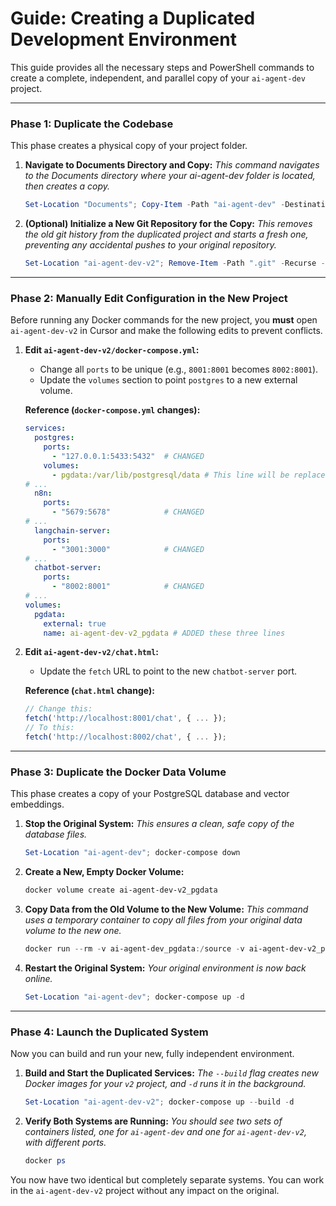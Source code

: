 # Guide: Creating a Duplicated Development Environment

This guide provides all the necessary steps and PowerShell commands to create a complete, independent, and parallel copy of your `ai-agent-dev` project.

---

### **Phase 1: Duplicate the Codebase**

This phase creates a physical copy of your project folder.

1.  **Navigate to Documents Directory and Copy:**
    *This command navigates to the Documents directory where your ai-agent-dev folder is located, then creates a copy.*

    ```powershell
    Set-Location "Documents"; Copy-Item -Path "ai-agent-dev" -Destination "ai-agent-dev-v2" -Recurse
    ```

2.  **(Optional) Initialize a New Git Repository for the Copy:**
    *This removes the old git history from the duplicated project and starts a fresh one, preventing any accidental pushes to your original repository.*

    ```powershell
    Set-Location "ai-agent-dev-v2"; Remove-Item -Path ".git" -Recurse -Force -ErrorAction SilentlyContinue; git init; git add .; git commit -m "Initial commit for duplicated project"
    ```

---

### **Phase 2: Manually Edit Configuration in the New Project**

Before running any Docker commands for the new project, you **must** open `ai-agent-dev-v2` in Cursor and make the following edits to prevent conflicts.

1.  **Edit `ai-agent-dev-v2/docker-compose.yml`:**
    *   Change all `ports` to be unique (e.g., `8001:8001` becomes `8002:8001`).
    *   Update the `volumes` section to point `postgres` to a new external volume.

    **Reference (`docker-compose.yml` changes):**
    ```yaml
    services:
      postgres:
        ports:
          - "127.0.0.1:5433:5432"  # CHANGED
        volumes:
          - pgdata:/var/lib/postgresql/data # This line will be replaced
    # ...
      n8n:
        ports:
          - "5679:5678"            # CHANGED
    # ...
      langchain-server:
        ports:
          - "3001:3000"            # CHANGED
    # ...
      chatbot-server:
        ports:
          - "8002:8001"            # CHANGED
    # ...
    volumes:
      pgdata:
        external: true
        name: ai-agent-dev-v2_pgdata # ADDED these three lines
    ```

2.  **Edit `ai-agent-dev-v2/chat.html`:**
    *   Update the `fetch` URL to point to the new `chatbot-server` port.

    **Reference (`chat.html` change):**
    ```javascript
    // Change this:
    fetch('http://localhost:8001/chat', { ... });
    // To this:
    fetch('http://localhost:8002/chat', { ... });
    ```

---

### **Phase 3: Duplicate the Docker Data Volume**

This phase creates a copy of your PostgreSQL database and vector embeddings.

1.  **Stop the Original System:**
    *This ensures a clean, safe copy of the database files.*

    ```powershell
    Set-Location "ai-agent-dev"; docker-compose down
    ```

2.  **Create a New, Empty Docker Volume:**

    ```powershell
    docker volume create ai-agent-dev-v2_pgdata
    ```

3.  **Copy Data from the Old Volume to the New Volume:**
    *This command uses a temporary container to copy all files from your original data volume to the new one.*

    ```powershell
    docker run --rm -v ai-agent-dev_pgdata:/source -v ai-agent-dev-v2_pgdata:/dest alpine sh -c "cp -r /source/* /dest/"
    ```

4.  **Restart the Original System:**
    *Your original environment is now back online.*

    ```powershell
    Set-Location "ai-agent-dev"; docker-compose up -d
    ```

---

### **Phase 4: Launch the Duplicated System**

Now you can build and run your new, fully independent environment.

1.  **Build and Start the Duplicated Services:**
    *The `--build` flag creates new Docker images for your `v2` project, and `-d` runs it in the background.*

    ```powershell
    Set-Location "ai-agent-dev-v2"; docker-compose up --build -d
    ```

2.  **Verify Both Systems are Running:**
    *You should see two sets of containers listed, one for `ai-agent-dev` and one for `ai-agent-dev-v2`, with different ports.*

    ```powershell
    docker ps
    ```

You now have two identical but completely separate systems. You can work in the `ai-agent-dev-v2` project without any impact on the original.
